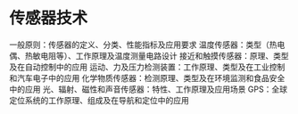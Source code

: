 # 传感器技术

一般原则：传感器的定义、分类、性能指标及应用要求
温度传感器：类型（热电偶、热敏电阻等）、工作原理及温度测量电路设计
接近和触摸传感器：原理、类型及在自动控制中的应用
运动、力及压力检测装置：工作原理、类型及在工业控制和汽车电子中的应用
化学物质传感器：检测原理、类型及在环境监测和食品安全中的应用
光、辐射、磁性和声音传感器：特性、工作原理及应用场景
GPS：全球定位系统的工作原理、组成及在导航和定位中的应用
